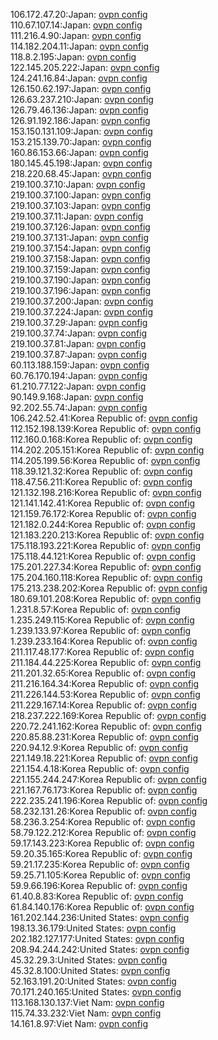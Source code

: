 106.172.47.20:Japan: [ovpn config](vpn/106_172_47_20.ovpn)  
110.67.107.14:Japan: [ovpn config](vpn/110_67_107_14.ovpn)  
111.216.4.90:Japan: [ovpn config](vpn/111_216_4_90.ovpn)  
114.182.204.11:Japan: [ovpn config](vpn/114_182_204_11.ovpn)  
118.8.2.195:Japan: [ovpn config](vpn/118_8_2_195.ovpn)  
122.145.205.222:Japan: [ovpn config](vpn/122_145_205_222.ovpn)  
124.241.16.84:Japan: [ovpn config](vpn/124_241_16_84.ovpn)  
126.150.62.197:Japan: [ovpn config](vpn/126_150_62_197.ovpn)  
126.63.237.210:Japan: [ovpn config](vpn/126_63_237_210.ovpn)  
126.79.46.136:Japan: [ovpn config](vpn/126_79_46_136.ovpn)  
126.91.192.186:Japan: [ovpn config](vpn/126_91_192_186.ovpn)  
153.150.131.109:Japan: [ovpn config](vpn/153_150_131_109.ovpn)  
153.215.139.70:Japan: [ovpn config](vpn/153_215_139_70.ovpn)  
160.86.153.66:Japan: [ovpn config](vpn/160_86_153_66.ovpn)  
180.145.45.198:Japan: [ovpn config](vpn/180_145_45_198.ovpn)  
218.220.68.45:Japan: [ovpn config](vpn/218_220_68_45.ovpn)  
219.100.37.10:Japan: [ovpn config](vpn/219_100_37_10.ovpn)  
219.100.37.100:Japan: [ovpn config](vpn/219_100_37_100.ovpn)  
219.100.37.103:Japan: [ovpn config](vpn/219_100_37_103.ovpn)  
219.100.37.11:Japan: [ovpn config](vpn/219_100_37_11.ovpn)  
219.100.37.126:Japan: [ovpn config](vpn/219_100_37_126.ovpn)  
219.100.37.131:Japan: [ovpn config](vpn/219_100_37_131.ovpn)  
219.100.37.154:Japan: [ovpn config](vpn/219_100_37_154.ovpn)  
219.100.37.158:Japan: [ovpn config](vpn/219_100_37_158.ovpn)  
219.100.37.159:Japan: [ovpn config](vpn/219_100_37_159.ovpn)  
219.100.37.190:Japan: [ovpn config](vpn/219_100_37_190.ovpn)  
219.100.37.196:Japan: [ovpn config](vpn/219_100_37_196.ovpn)  
219.100.37.200:Japan: [ovpn config](vpn/219_100_37_200.ovpn)  
219.100.37.224:Japan: [ovpn config](vpn/219_100_37_224.ovpn)  
219.100.37.29:Japan: [ovpn config](vpn/219_100_37_29.ovpn)  
219.100.37.74:Japan: [ovpn config](vpn/219_100_37_74.ovpn)  
219.100.37.81:Japan: [ovpn config](vpn/219_100_37_81.ovpn)  
219.100.37.87:Japan: [ovpn config](vpn/219_100_37_87.ovpn)  
60.113.188.159:Japan: [ovpn config](vpn/60_113_188_159.ovpn)  
60.76.170.194:Japan: [ovpn config](vpn/60_76_170_194.ovpn)  
61.210.77.122:Japan: [ovpn config](vpn/61_210_77_122.ovpn)  
90.149.9.168:Japan: [ovpn config](vpn/90_149_9_168.ovpn)  
92.202.55.74:Japan: [ovpn config](vpn/92_202_55_74.ovpn)  
106.242.52.41:Korea Republic of: [ovpn config](vpn/106_242_52_41.ovpn)  
112.152.198.139:Korea Republic of: [ovpn config](vpn/112_152_198_139.ovpn)  
112.160.0.168:Korea Republic of: [ovpn config](vpn/112_160_0_168.ovpn)  
114.202.205.151:Korea Republic of: [ovpn config](vpn/114_202_205_151.ovpn)  
114.205.199.56:Korea Republic of: [ovpn config](vpn/114_205_199_56.ovpn)  
118.39.121.32:Korea Republic of: [ovpn config](vpn/118_39_121_32.ovpn)  
118.47.56.211:Korea Republic of: [ovpn config](vpn/118_47_56_211.ovpn)  
121.132.198.216:Korea Republic of: [ovpn config](vpn/121_132_198_216.ovpn)  
121.141.142.41:Korea Republic of: [ovpn config](vpn/121_141_142_41.ovpn)  
121.159.76.172:Korea Republic of: [ovpn config](vpn/121_159_76_172.ovpn)  
121.182.0.244:Korea Republic of: [ovpn config](vpn/121_182_0_244.ovpn)  
121.183.220.213:Korea Republic of: [ovpn config](vpn/121_183_220_213.ovpn)  
175.118.193.221:Korea Republic of: [ovpn config](vpn/175_118_193_221.ovpn)  
175.118.44.121:Korea Republic of: [ovpn config](vpn/175_118_44_121.ovpn)  
175.201.227.34:Korea Republic of: [ovpn config](vpn/175_201_227_34.ovpn)  
175.204.160.118:Korea Republic of: [ovpn config](vpn/175_204_160_118.ovpn)  
175.213.238.202:Korea Republic of: [ovpn config](vpn/175_213_238_202.ovpn)  
180.69.101.208:Korea Republic of: [ovpn config](vpn/180_69_101_208.ovpn)  
1.231.8.57:Korea Republic of: [ovpn config](vpn/1_231_8_57.ovpn)  
1.235.249.115:Korea Republic of: [ovpn config](vpn/1_235_249_115.ovpn)  
1.239.133.97:Korea Republic of: [ovpn config](vpn/1_239_133_97.ovpn)  
1.239.233.164:Korea Republic of: [ovpn config](vpn/1_239_233_164.ovpn)  
211.117.48.177:Korea Republic of: [ovpn config](vpn/211_117_48_177.ovpn)  
211.184.44.225:Korea Republic of: [ovpn config](vpn/211_184_44_225.ovpn)  
211.201.32.65:Korea Republic of: [ovpn config](vpn/211_201_32_65.ovpn)  
211.216.164.34:Korea Republic of: [ovpn config](vpn/211_216_164_34.ovpn)  
211.226.144.53:Korea Republic of: [ovpn config](vpn/211_226_144_53.ovpn)  
211.229.167.14:Korea Republic of: [ovpn config](vpn/211_229_167_14.ovpn)  
218.237.222.169:Korea Republic of: [ovpn config](vpn/218_237_222_169.ovpn)  
220.72.241.162:Korea Republic of: [ovpn config](vpn/220_72_241_162.ovpn)  
220.85.88.231:Korea Republic of: [ovpn config](vpn/220_85_88_231.ovpn)  
220.94.12.9:Korea Republic of: [ovpn config](vpn/220_94_12_9.ovpn)  
221.149.18.221:Korea Republic of: [ovpn config](vpn/221_149_18_221.ovpn)  
221.154.4.18:Korea Republic of: [ovpn config](vpn/221_154_4_18.ovpn)  
221.155.244.247:Korea Republic of: [ovpn config](vpn/221_155_244_247.ovpn)  
221.167.76.173:Korea Republic of: [ovpn config](vpn/221_167_76_173.ovpn)  
222.235.241.196:Korea Republic of: [ovpn config](vpn/222_235_241_196.ovpn)  
58.232.131.26:Korea Republic of: [ovpn config](vpn/58_232_131_26.ovpn)  
58.236.3.254:Korea Republic of: [ovpn config](vpn/58_236_3_254.ovpn)  
58.79.122.212:Korea Republic of: [ovpn config](vpn/58_79_122_212.ovpn)  
59.17.143.223:Korea Republic of: [ovpn config](vpn/59_17_143_223.ovpn)  
59.20.35.165:Korea Republic of: [ovpn config](vpn/59_20_35_165.ovpn)  
59.21.17.235:Korea Republic of: [ovpn config](vpn/59_21_17_235.ovpn)  
59.25.71.105:Korea Republic of: [ovpn config](vpn/59_25_71_105.ovpn)  
59.9.66.196:Korea Republic of: [ovpn config](vpn/59_9_66_196.ovpn)  
61.40.8.83:Korea Republic of: [ovpn config](vpn/61_40_8_83.ovpn)  
61.84.140.176:Korea Republic of: [ovpn config](vpn/61_84_140_176.ovpn)  
161.202.144.236:United States: [ovpn config](vpn/161_202_144_236.ovpn)  
198.13.36.179:United States: [ovpn config](vpn/198_13_36_179.ovpn)  
202.182.127.177:United States: [ovpn config](vpn/202_182_127_177.ovpn)  
208.94.244.242:United States: [ovpn config](vpn/208_94_244_242.ovpn)  
45.32.29.3:United States: [ovpn config](vpn/45_32_29_3.ovpn)  
45.32.8.100:United States: [ovpn config](vpn/45_32_8_100.ovpn)  
52.163.191.20:United States: [ovpn config](vpn/52_163_191_20.ovpn)  
70.171.240.165:United States: [ovpn config](vpn/70_171_240_165.ovpn)  
113.168.130.137:Viet Nam: [ovpn config](vpn/113_168_130_137.ovpn)  
115.74.33.232:Viet Nam: [ovpn config](vpn/115_74_33_232.ovpn)  
14.161.8.97:Viet Nam: [ovpn config](vpn/14_161_8_97.ovpn)  
